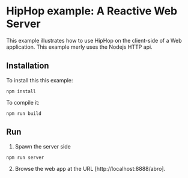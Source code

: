 HipHop example: A Reactive Web Server
=====================================

This example illustrates how to use HipHop on the client-side
of a Web application. This example merly uses the Nodejs HTTP api.

Installation
------------

To install this this example:

```
npm install
```

To compile it:

```
npm run build
```

Run
---

  1. Spawn the server side

```
npm run server
```

  2. Browse the web app at the URL [http://localhost:8888/abro].
